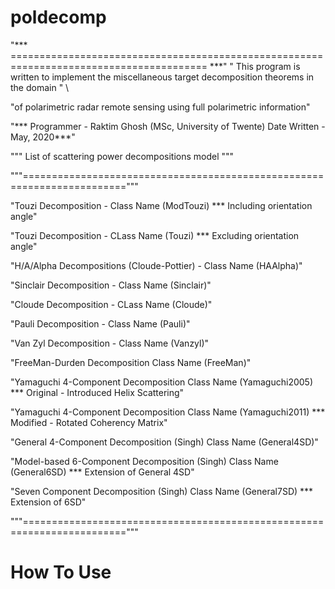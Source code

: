 # poldecomp
"*** ======================================================================================== ***"
" This program is written to implement the miscellaneous target decomposition theorems in the domain " \

"of polarimetric radar remote sensing using full polarimetric information"


"*** Programmer - Raktim Ghosh (MSc, University of Twente)  Date Written - May, 2020***"


""" List of scattering power decompositions model """

"""========================================================================"""

"Touzi Decomposition -                          Class Name (ModTouzi)          *** Including orientation angle"

"Touzi Decomposition -                          CLass Name (Touzi)             *** Excluding orientation angle"

"H/A/Alpha Decompositions (Cloude-Pottier) -    Class Name (HAAlpha)"

"Sinclair Decomposition -                       Class Name (Sinclair)"

"Cloude Decomposition -                         CLass Name (Cloude)"

"Pauli Decomposition -                          Class Name (Pauli)"

"Van Zyl Decomposition -                        Class Name (Vanzyl)"

"FreeMan-Durden Decomposition                   Class Name (FreeMan)"

"Yamaguchi 4-Component Decomposition            Class Name (Yamaguchi2005)   *** Original - Introduced Helix Scattering"

"Yamaguchi 4-Component Decomposition            Class Name (Yamaguchi2011)   *** Modified - Rotated Coherency Matrix"

"General 4-Component Decomposition (Singh)      Class Name (General4SD)"

"Model-based 6-Component Decomposition (Singh)  Class Name (General6SD)      *** Extension of General 4SD"

"Seven Component Decomposition (Singh)          Class Name (General7SD)      *** Extension of 6SD"

"""========================================================================"""

# How To Use
